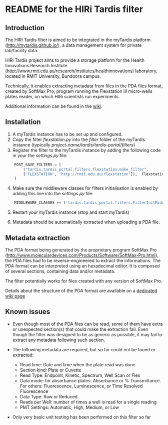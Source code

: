 README for the HIRi Tardis filter
=================================


Introduction
----------------

The HIRi Tardis filter is aimed to be integrated in the myTardis platform (http://mytardis.github.io/), a data management system for private lab/facility data.

HIRi Tardis project aims to provide a storage platform for the Health Innovations Research Institute (http://www.rmit.edu.au/research/institutes/healthinnovations) laboratory, located in RMIT University, Bundoora campus.

Technically, it enables extracting metadata from files in the PDA files format, created by SoftMax Pro, program running the Flexstation III micro-wells plates reader, on which HIRi scientists run experiments.

Additional information can be found in the [wiki](https://github.com/guillaumeprevost/hiri-tardis-filter/wiki).

Installation
---------------

1. A myTardis instance has to be set up and configured.
2. Copy the filter *flexstation.py* into the *filter* folder of the myTardis instance (typically *project-name/tardis/tardis-portal/filters*)
3. Register the filter to the myTardis instance by adding the following code in your the *settings.py* file:
```python
	POST_SAVE_FILTERS = [
		("tardis.tardis_portal.filters.flexstation.make_filter",
		["FLEXSTATION", "http://rmit.edu.au/flexstation"]),  Flexstation III filter
	]
```

4. Make sure the middleware classes for filters initialisation is enabled by adding this line into the *settings.py* file:
```python
	MIDDLEWARE_CLASSES += ('tardis.tardis_portal.filters.FilterInitMiddleware',)
```

5. Restart your myTardis instance (stop and start myTardis)

6. Metadata should be automatically extracted when uploading a PDA file.

Metadata extraction
--------------------------

The PDA format being generated by the proprietary program SoftMax Pro (http://www.moleculardevices.com/Products/Software/SoftMax-Pro.html), the PDA files had to be reverse-engineered to extract the informations. The PDA format can be interpreted using an hexadecimal editor. It is composed of several sections, containing data and/or metadata.

The filter potentially works for files created with any version of SoftMax Pro.

Details about the structure of the PDA format are available on a [dedicated wiki page](https://github.com/guillaumeprevost/hiri-tardis-filter/wiki/PDA-Files-reverse-engineering)

Known issues
-------------------

- Even though most of the PDA files can be read, some of them have extra or unexpected section(s) that could make the extraction fail. Even though the filter was designed to be as generic as possible, it may fail to extract any metadata following such section.

- The following metadata are required, but so far could not be found or extracted:
	- Read time: Date and time when the plate read was done
	- Section kind: Plate or Cuvette
	- Read Type: Endpoint, Kinetic, Spectrum, Well Scan or Flex
	- Data mode: for absorbance plates: Absorbance or % Transmittance. For others: Fluorescence, Luminescence, or Time Resolved Fluorescence
	- Data Type: Raw or Reduced
	- Reads per Well: number of times a well is read for a single reading
	- PMT Settings: Automatic, High, Medium, or Low

- Only very basic unit testing has been performed on this filter so far

